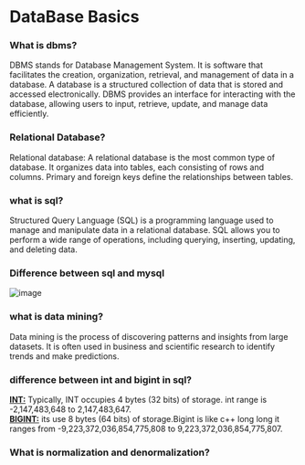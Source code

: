 # DataBase Basics

### What is dbms?
DBMS stands for Database Management System. It is software that facilitates the creation, organization, retrieval, and management of data in a database. A database is a structured collection of data that is stored and accessed electronically. DBMS provides an interface for interacting with the database, allowing users to input, retrieve, update, and manage data efficiently.

### Relational Database?
Relational database: A relational database is the most common type of database. It organizes data into tables, each consisting of rows and columns. Primary and foreign keys define the relationships between tables.

### what is sql?
Structured Query Language (SQL) is a programming language used to manage and manipulate data in a relational database. SQL allows you to perform a wide range of operations, including querying, inserting, updating, and deleting data.

### Difference between sql and mysql
![image](https://github.com/Abdul-Aziz026/DataBase-interview-Question/assets/57495952/b7f51dda-60ec-40f1-8d97-5e636cc8aac0)

### what is data mining?
Data mining is the process of discovering patterns and insights from large datasets. It is often used in business and scientific research to identify trends and make predictions.


### difference between int and bigint in sql?
<ins>**INT:**</ins> Typically, INT occupies 4 bytes (32 bits) of storage. int range is -2,147,483,648 to 2,147,483,647.   
<ins>**BIGINT:**</ins> its use 8 bytes (64 bits) of storage.Bigint is like c++ long long it ranges from -9,223,372,036,854,775,808 to 9,223,372,036,854,775,807.

### What is normalization and denormalization?


